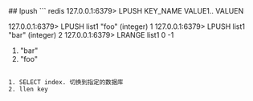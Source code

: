 <head><meta charset="UTF-8"></head>
## lpush
```
redis 127.0.0.1:6379> LPUSH KEY_NAME VALUE1.. VALUEN

127.0.0.1:6379> LPUSH list1 "foo"
(integer) 1
127.0.0.1:6379> LPUSH list1 "bar"
(integer) 2
127.0.0.1:6379> LRANGE list1 0 -1
1) "bar"
2) "foo"
```

1. SELECT index. 切换到指定的数据库
2. llen key






